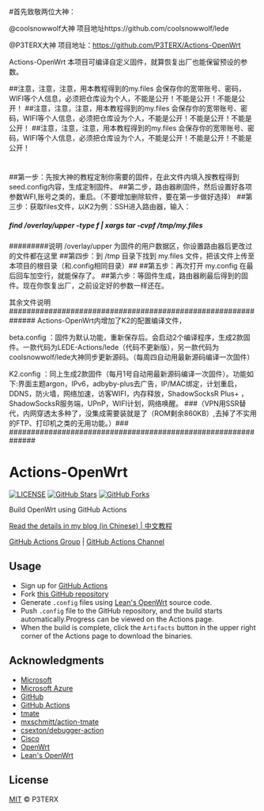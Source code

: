 #首先致敬两位大神：

@coolsnowwolf大神  项目地址https://github.com/coolsnowwolf/lede

@P3TERX大神        项目地址：https://github.com/P3TERX/Actions-OpenWrt

Actions-OpenWrt 本项目可编译自定义固件，就算恢复出厂也能保留预设的参数。

##注意，注意，注意，用本教程得到的my.files 会保存你的宽带账号、密码，WIFI等个人信息，必须把仓库设为个人，不能是公开！不能是公开！不能是公开！
##注意，注意，注意，用本教程得到的my.files 会保存你的宽带账号、密码，WIFI等个人信息，必须把仓库设为个人，不能是公开！不能是公开！不能是公开！
##注意，注意，注意，用本教程得到的my.files 会保存你的宽带账号、密码，WIFI等个人信息，必须把仓库设为个人，不能是公开！不能是公开！不能是公开！
#
##第一步：先按大神的教程定制你需要的固件，在此文件内填入按教程得到seed.config内容，生成定制固件。
##第二步，路由器刷固件，然后设置好各项参数WFI,账号之类的，重启。（不要增加删除软件，要在第一步做好选择）
##第三步：获取files文件，以K2为例：SSH进入路由器，输入：
#####   find /overlay/upper -type f | xargs tar -cvpf /tmp/my.files
#########说明 /overlay/upper 为固件的用户数据区，你设置路由器后更改过的文件都在这里
##第四步：到 /tmp 目录下找到 my.files 文件，把该文件上传至本项目的根目录（和.config相同目录）##
##第五步：再次打开 my.config 在最后回车加空行，就能保存了。
##第六步：等固件生成，路由器刷最后得到的固件。现在你恢复出厂，之前设定好的参数一样还在。


其余文件说明##############################################################
Actions-OpenWrt内增加了K2的配置编译文件，

beta.config ：固件为默认功能，重新保存后。会启动2个编译程序，生成2款固件。一款代码为LEDE-Actions/lede（代码不更新版），另一款代码为coolsnowwolf/lede大神同步更新源码。（每周四自动用最新源码编译一次固件）

K2.config ：同上生成2款固件（每月1号自动用最新源码编译一次固件）。功能如下:界面主题argon，IPv6，adbyby-plus去广告，IP/MAC绑定，计划重启，DDNS，防火墙，网络加速，访客WIFI，内存释放，ShadowSocksR Plus+ ，ShadowSocksR服务端，UPnP，WIFI计划，网络唤醒。
###（VPN用SSR替代，内网穿透太多种了，没集成需要装就是了（ROM剩余860KB）,去掉了不实用的FTP、打印机之类的无用功能。）###
##############################################################


# Actions-OpenWrt

[![LICENSE](https://img.shields.io/github/license/mashape/apistatus.svg?style=flat-square&label=LICENSE)](https://github.com/P3TERX/Actions-OpenWrt/blob/master/LICENSE)
[![GitHub Stars](https://img.shields.io/github/stars/P3TERX/Actions-OpenWrt.svg?style=flat-square&label=Stars)](https://github.com/P3TERX/Actions-OpenWrt/stargazers)
[![GitHub Forks](https://img.shields.io/github/forks/P3TERX/Actions-OpenWrt.svg?style=flat-square&label=Forks)](https://github.com/P3TERX/Actions-OpenWrt/fork)

Build OpenWrt using GitHub Actions

[Read the details in my blog (in Chinese) | 中文教程](https://p3terx.com/archives/build-openwrt-with-github-actions.html)

[GitHub Actions Group](https://t.me/GitHub_Actions) | [GitHub Actions Channel](https://t.me/GitHub_Actions_Channel)

## Usage

- Sign up for [GitHub Actions](https://github.com/features/actions/signup)
- Fork [this GitHub repository](https://github.com/P3TERX/Actions-OpenWrt)
- Generate `.config` files using [Lean's OpenWrt](https://github.com/coolsnowwolf/lede) source code.
- Push `.config` file to the GitHub repository, and the build starts automatically.Progress can be viewed on the Actions page.
- When the build is complete, click the `Artifacts` button in the upper right corner of the Actions page to download the binaries.

## Acknowledgments

- [Microsoft](https://www.microsoft.com)
- [Microsoft Azure](https://azure.microsoft.com)
- [GitHub](https://github.com)
- [GitHub Actions](https://github.com/features/actions)
- [tmate](https://github.com/tmate-io/tmate)
- [mxschmitt/action-tmate](https://github.com/mxschmitt/action-tmate)
- [csexton/debugger-action](https://github.com/csexton/debugger-action)
- [Cisco](https://www.cisco.com/)
- [OpenWrt](https://github.com/openwrt/openwrt)
- [Lean's OpenWrt](https://github.com/coolsnowwolf/lede)

## License

[MIT](https://github.com/P3TERX/Actions-OpenWrt/blob/master/LICENSE) © P3TERX
